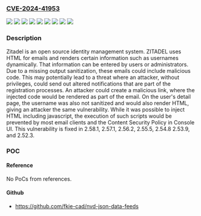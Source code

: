 ### [CVE-2024-41953](https://cve.mitre.org/cgi-bin/cvename.cgi?name=CVE-2024-41953)
![](https://img.shields.io/static/v1?label=Product&message=zitadel&color=blue)
![](https://img.shields.io/static/v1?label=Version&message=%3E%3D%202.52.0%2C%20%3C%202.52.3%20&color=brightgreen)
![](https://img.shields.io/static/v1?label=Version&message=%3E%3D%202.53.0%2C%20%3C%202.53.9%20&color=brightgreen)
![](https://img.shields.io/static/v1?label=Version&message=%3E%3D%202.54.0%2C%20%3C%202.54.8%20&color=brightgreen)
![](https://img.shields.io/static/v1?label=Version&message=%3E%3D%202.55.0%2C%20%3C%202.55.5%20&color=brightgreen)
![](https://img.shields.io/static/v1?label=Version&message=%3E%3D%202.56.0%2C%20%3C%202.56.2%20&color=brightgreen)
![](https://img.shields.io/static/v1?label=Version&message=%3E%3D%202.57.0%2C%20%3C%202.57.1%20&color=brightgreen)
![](https://img.shields.io/static/v1?label=Version&message=%3E%3D%202.58.0%2C%20%3C%202.58.1%20&color=brightgreen)
![](https://img.shields.io/static/v1?label=Vulnerability&message=CWE-79%3A%20Improper%20Neutralization%20of%20Input%20During%20Web%20Page%20Generation%20('Cross-site%20Scripting')&color=brightgreen)

### Description

Zitadel is an open source identity management system. ZITADEL uses HTML for emails and renders certain information such as usernames dynamically. That information can be entered by users or administrators. Due to a missing output sanitization, these emails could include malicious code. This may potentially lead to a threat where an attacker, without privileges, could send out altered notifications that are part of the registration processes. An attacker could create a malicious link, where the injected code would be rendered as part of the email. On the user's detail page, the username was also not sanitized and would also render HTML, giving an attacker the same vulnerability. While it was possible to inject HTML including javascript, the execution of such scripts would be prevented by most email clients and the Content Security Policy in Console UI. This vulnerability is fixed in 2.58.1, 2.57.1, 2.56.2, 2.55.5, 2.54.8 2.53.9, and 2.52.3.

### POC

#### Reference
No PoCs from references.

#### Github
- https://github.com/fkie-cad/nvd-json-data-feeds

